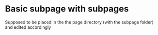 # Basic subpage with subpages
Supposed to be placed in the the page directory (with the subpage folder) and edited accordingly
